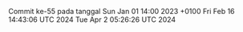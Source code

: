 Commit ke-55 pada tanggal Sun Jan 01 14:00 2023 +0100
Fri Feb 16 14:43:06 UTC 2024
Tue Apr  2 05:26:26 UTC 2024
